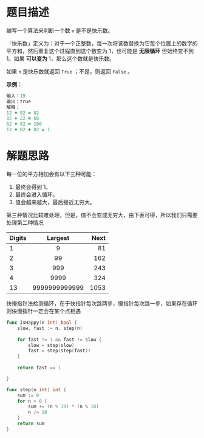 # 题目描述

编写一个算法来判断一个数 `n` 是不是快乐数。

「快乐数」定义为：对于一个正整数，每一次将该数替换为它每个位置上的数字的平方和，然后重复这个过程直到这个数变为 1，也可能是 **无限循环** 但始终变不到 1。如果 **可以变为** 1，那么这个数就是快乐数。

如果 `n` 是快乐数就返回 `True` ；不是，则返回 `False` 。

**示例：**

```fortran
输入：19
输出：true
解释：
12 + 92 = 82
82 + 22 = 68
62 + 82 = 100
12 + 02 + 02 = 1
```

# 解题思路

每一位的平方相加会有以下三种可能：

1.  最终会得到 1。
2.  最终会进入循环。
3.  值会越来越大，最后接近无穷大。

第三种情况比较难处理，但是，值不会变成无穷大，由下表可得，所以我们只需要处理第二种情况

| Digits |    Largest    | Next |
| ------ | :-----------: | ---: |
| 1      |       9       |   81 |
| 2      |      99       |  162 |
| 3      |      999      |  243 |
| 4      |     9999      |  324 |
| 13     | 9999999999999 | 1053 |

快慢指针法检测循环，在于快指针每次跳两步，慢指针每次跳一步，如果存在循环则快慢指针一定会在某个点相遇

```go
func isHappy(n int) bool {
    slow, fast := n, step(n)
    
    for fast != 1 && fast != slow {
        slow = step(slow)
        fast = step(step(fast))
    }
    
    return fast == 1

}

func step(n int) int {
    sum := 0
    for n > 0 {
        sum += (n % 10) * (n % 10)
        n /= 10 
    }
    return sum
}
```

